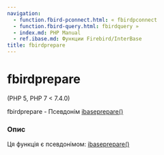 ```yaml
---
navigation:
  - function.fbird-pconnect.html: « fbirdpconnect
  - function.fbird-query.html: fbirdquery »
  - index.md: PHP Manual
  - ref.ibase.md: Функции Firebird/InterBase
title: fbirdprepare
---
```

# fbirdprepare

(PHP 5, PHP 7 < 7.4.0)

fbirdprepare - Псевдонім [ibaseprepare()](function.ibase-prepare.html)

### Опис

Ця функція є псевдонімом: [ibaseprepare()](function.ibase-prepare.html)
